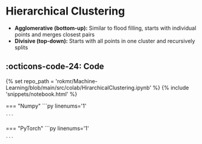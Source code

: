 # Hierarchical Clustering 
- **Agglomerative (bottom-up):** Similar to flood filling, starts with individual points and merges closest pairs
- **Divisive (top-down):** Starts with all points in one cluster and recursively splits

## :octicons-code-24: Code

{% set repo_path = 'rokmr/Machine-Learning/blob/main/src/colab/HirarchicalClustering.ipynb' %}
{% include 'snippets/notebook.html' %}

=== "Numpy"
    ```py linenums='1'

    ```
=== "PyTorch"
    ```py linenums='1'

    ```